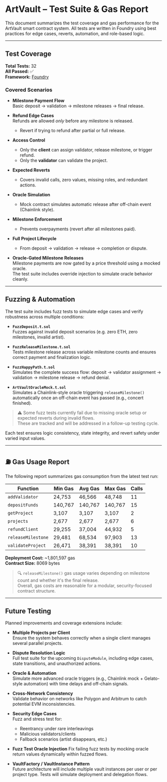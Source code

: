 # ArtVault – Test Suite & Gas Report

This document summarizes the test coverage and gas performance for the ArtVault smart contract system. All tests are written in Foundry using best practices for edge cases, reverts, automation, and role-based logic.

---

## Test Coverage

**Total Tests:** 32  
**All Passed:** ✅  
**Framework:** [Foundry](https://book.getfoundry.sh/)

### Covered Scenarios

- **Milestone Payment Flow**  
  Basic deposit → validation → milestone releases → final release.

- **Refund Edge Cases**  
  Refunds are allowed *only* before any milestone is released.  
  - Revert if trying to refund after partial or full release.

- **Access Control**  
  - Only the **client** can assign validator, release milestone, or trigger refund.  
  - Only the **validator** can validate the project.

- **Expected Reverts**  
  - Covers invalid calls, zero values, missing roles, and redundant actions.

- **Oracle Simulation**  
  - Mock contract simulates automatic release after off-chain event (Chainlink style).

- **Milestone Enforcement**  
  - Prevents overpayments (revert after all milestones paid).

- **Full Project Lifecycle**  
  - From deposit → validation → release → completion or dispute.

- **Oracle-Gated Milestone Releases**  
  Milestone payments are now gated by a price threshold using a mocked oracle.  
  The test suite includes override injection to simulate oracle behavior cleanly.

---

## Fuzzing & Automation

The test suite includes fuzz tests to simulate edge cases and verify robustness across multiple conditions:

- **`FuzzDeposit.t.sol`**  
  Fuzzes against invalid deposit scenarios (e.g. zero ETH, zero milestones, invalid artist).

- **`FuzzReleaseMilestone.t.sol`**  
  Tests milestone release across variable milestone counts and ensures correct payment and finalization logic.

- **`FuzzHappyPath.t.sol`**  
  Simulates the complete success flow: deposit → validator assignment → validation → milestone release → refund denial.

- **`ArtVaultOracleMock.t.sol`**  
  Simulates a Chainlink-style oracle triggering `releaseMilestone()` automatically once an off-chain event has passed (e.g., concert finished).

> ⚠️ Some fuzz tests currently fail due to missing oracle setup or expected reverts during invalid flows.  
> These are tracked and will be addressed in a follow-up testing cycle.

Each test ensures logic consistency, state integrity, and revert safety under varied input values.

---

## ⛽ Gas Usage Report

The following report summarizes gas consumption from the latest test run:

| Function             | Min Gas | Avg Gas | Max Gas | Calls |
|----------------------|---------|---------|---------|-------|
| `addValidator`       | 24,753  | 46,566  | 48,748  | 11    |
| `depositFunds`       | 140,767 | 140,767 | 140,767 | 15    |
| `getProject`         | 3,107   | 3,107   | 3,107   | 2     |
| `projects`           | 2,677   | 2,677   | 2,677   | 6     |
| `refundClient`       | 29,255  | 37,004  | 44,932  | 5     |
| `releaseMilestone`   | 29,481  | 68,534  | 97,903  | 13    |
| `validateProject`    | 26,471  | 38,391  | 38,391  | 10    |

**Deployment Cost:** ~1,801,597 gas  
**Contract Size:** 8069 bytes

> 🔍 `releaseMilestone()` gas usage varies depending on milestone count and whether it's the final release.  
> Overall, gas costs are reasonable for a modular, security-focused contract structure.

---

## Future Testing

Planned improvements and coverage extensions include:

- **Multiple Projects per Client**  
  Ensure the system behaves correctly when a single client manages several parallel projects.

- **Dispute Resolution Logic**  
  Full test suite for the upcoming `DisputeModule`, including edge cases, state transitions, and unauthorized actions.

- **Oracle & Automation**  
  Simulate more advanced oracle triggers (e.g., Chainlink mock + Gelato-style automation) with time delays and off-chain signals.

- **Cross-Network Consistency**  
  Validate behavior on networks like Polygon and Arbitrum to catch potential EVM inconsistencies.

- **Security Edge Cases**  
  Fuzz and stress test for:
  - Reentrancy under rare interleavings
  - Malicious validators/clients
  - Fallback scenarios (artist disappears, etc.)

- **Fuzz Test Oracle Injection**
  Fix failing fuzz tests by mocking oracle return values dynamically within fuzzed flows.

- **VaultFactory / VaultInstance Pattern**  
  Future architecture will include multiple vault instances per user or per project type. Tests will simulate deployment and delegation flows.

